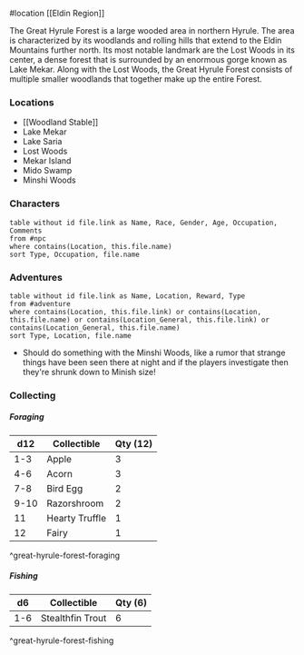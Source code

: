 #location [[Eldin Region]]

The Great Hyrule Forest is a large wooded area in northern Hyrule. The area is characterized by its woodlands and rolling hills that extend to the Eldin Mountains further north. Its most notable landmark are the Lost Woods in its center, a dense forest that is surrounded by an enormous gorge known as Lake Mekar. Along with the Lost Woods, the Great Hyrule Forest consists of multiple smaller woodlands that together make up the entire Forest.

### Locations

* [[Woodland Stable]]
* Lake Mekar
* Lake Saria
* Lost Woods
* Mekar Island
* Mido Swamp
* Minshi Woods

### Characters
```dataview
table without id file.link as Name, Race, Gender, Age, Occupation, Comments
from #npc
where contains(Location, this.file.name)
sort Type, Occupation, file.name
```

### Adventures
```dataview
table without id file.link as Name, Location, Reward, Type
from #adventure
where contains(Location, this.file.link) or contains(Location, this.file.name) or contains(Location_General, this.file.link) or contains(Location_General, this.file.name)
sort Type, Location, file.name
```

* Should do something with the Minshi Woods, like a rumor that strange things have been seen there at night and if the players investigate then they're shrunk down to Minish size!

### Collecting

##### Foraging

| d12  | Collectible    | Qty (12) |
| ---- | -------------- | -------- |
| 1-3  | Apple          | 3        |
| 4-6  | Acorn          | 3        |
| 7-8  | Bird Egg       | 2        |
| 9-10 | Razorshroom    | 2        |
| 11   | Hearty Truffle | 1        |
| 12   | Fairy          | 1        |
^great-hyrule-forest-foraging

##### Fishing

| d6  | Collectible      | Qty (6) |
| --- | ---------------- | ------- |
| 1-6 | Stealthfin Trout | 6       |
^great-hyrule-forest-fishing
